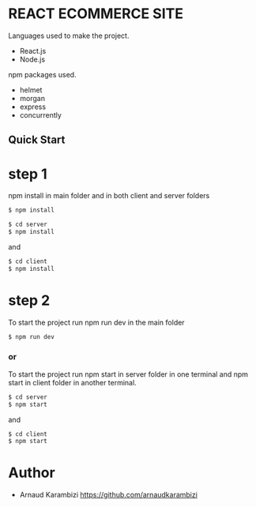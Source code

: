 # REACT ECOMMERCE SITE

Languages used to make the project.

-   React.js
-   Node.js

npm packages used.

-   helmet
-   morgan
-   express
-   concurrently

## Quick Start

# step 1

npm install in main folder and in both client and server folders

```sh
$ npm install
```

```sh
$ cd server
$ npm install
```

and

```sh
$ cd client
$ npm install
```

# step 2

To start the project run npm run dev in the main folder

```sh
$ npm run dev
```

### or

To start the project run npm start in server folder in one terminal and npm start in client folder in another terminal.

```sh
$ cd server
$ npm start
```

and

```sh
$ cd client
$ npm start
```

# Author

-   Arnaud Karambizi https://github.com/arnaudkarambizi

